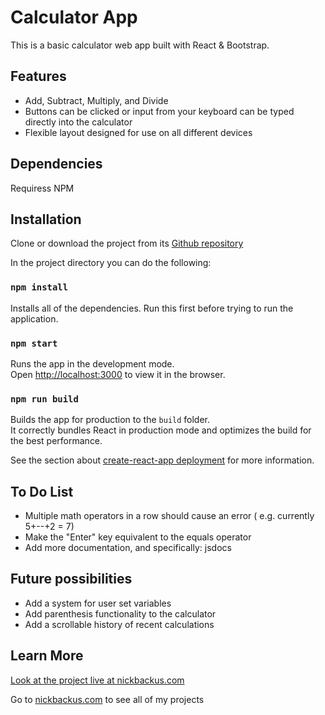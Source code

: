 # Calculator App
This is a basic calculator web app built with React & Bootstrap.

## Features
- Add, Subtract, Multiply, and Divide
- Buttons can be clicked or input from your keyboard can be typed directly into the calculator
- Flexible layout designed for use on all different devices

## Dependencies
Requiress NPM

## Installation 
Clone or download the project from its [Github repository](https://github.com/nickbackus/calculator)

In the project directory you can do the following:

### `npm install`
Installs all of the dependencies. Run this first before trying to run the application.

### `npm start`
Runs the app in the development mode.<br>
Open [http://localhost:3000](http://localhost:3000) to view it in the browser.

### `npm run build`
Builds the app for production to the `build` folder.<br>
It correctly bundles React in production mode and optimizes the build for the best performance.

See the section about [create-react-app deployment](https://facebook.github.io/create-react-app/docs/deployment) for more information.

## To Do List
- Multiple math operators in a row should cause an error ( e.g. currently 5+--+2 = 7)
- Make the "Enter" key equivalent to the equals operator
- Add more documentation, and specifically: jsdocs

## Future possibilities 
- Add a system for user set variables
- Add parenthesis functionality to the calculator
- Add a scrollable history of recent calculations

## Learn More
[Look at the project live at nickbackus.com](http://nickbackus.com/projects/calculator/build/)

Go to [nickbackus.com](http://nickbackus.com) to see all of my projects


